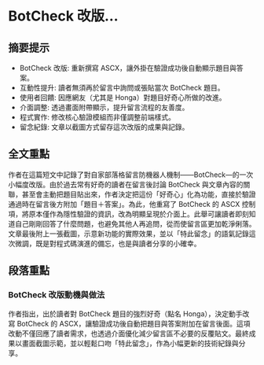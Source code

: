 # BotCheck 改版…

## 摘要提示
- BotCheck 改版: 重新撰寫 ASCX，讓外掛在驗證成功後自動顯示題目與答案。  
- 互動性提升: 讀者無須再於留言中詢問或張貼當次 BotCheck 題目。  
- 使用者回饋: 因應網友（尤其是 Honga）對題目好奇心所做的改進。  
- 介面調整: 透過畫面附帶顯示，提升留言流程的友善度。  
- 程式實作: 修改核心驗證模組而非僅調整前端樣式。  
- 留念紀錄: 文章以截圖方式留存這次改版的成果與記錄。  

## 全文重點
作者在這篇短文中記錄了對自家部落格留言防機器人機制——BotCheck—的一次小幅度改版。由於過去常有好奇的讀者在留言後討論 BotCheck 與文章內容的關聯，甚至會主動把題目貼出來，作者決定把這份「好奇心」化為功能，直接於驗證通過時在留言後方附加「題目＋答案」。為此，他重寫了 BotCheck 的 ASCX 控制項，將原本僅作為隱性驗證的資訊，改為明顯呈現於介面上。此舉可讓讀者即刻知道自己剛剛回答了什麼問題，也避免其他人再追問，從而使留言區更加乾淨俐落。文章最後附上一張截圖，示意新功能的實際效果，並以「特此留念」的語氣記錄這次微調，既是對程式碼演進的備忘，也是與讀者分享的小確幸。

## 段落重點
### BotCheck 改版動機與做法
作者指出，出於讀者對 BotCheck 題目的強烈好奇（點名 Honga），決定動手改寫 BotCheck 的 ASCX，讓驗證成功後自動把題目與答案附加在留言後面。這項改動不僅回應了讀者需求，也透過介面優化減少留言區不必要的反覆貼文。最終成果以畫面截圖示範，並以輕鬆口吻「特此留念」，作為小幅更新的技術紀錄與分享。
